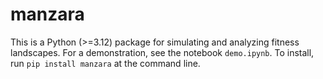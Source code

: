# manzara

This is a Python (>=3.12) package for simulating and analyzing fitness landscapes.
For a demonstration, see the notebook `demo.ipynb`.
To install, run `pip install manzara` at the command line.
